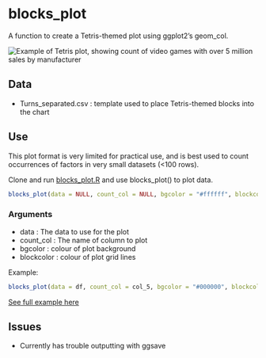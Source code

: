 blocks_plot
================

A function to create a Tetris-themed plot using ggplot2’s geom_col.

![Example of Tetris plot, showing count of video games with over 5
million sales by manufacturer](outputs/tetrisplotexample.png)

## Data

-   Turns_separated.csv : template used to place Tetris-themed blocks
    into the chart

## Use

This plot format is very limited for practical use, and is best used to
count occurrences of factors in very small datasets (\<100 rows).

Clone and run
<a href="https://github.com/filmicaesthetic/TetrisChart/blob/main/scripts/blocks_plot.R">blocks_plot.R</a>
and use blocks_plot() to plot data.

``` r
blocks_plot(data = NULL, count_col = NULL, bgcolor = "#ffffff", blockcolor = "#394d6e")
```

### Arguments

-   data : The data to use for the plot
-   count_col : The name of column to plot
-   bgcolor : colour of plot background
-   blockcolor : colour of plot grid lines

Example:

``` r
blocks_plot(data = df, count_col = col_5, bgcolor = "#000000", blockcolor = "grey")
```

<a href = "https://github.com/filmicaesthetic/TetrisChart/blob/main/scripts/Tetris%20Plot%20Example.R">See
full example here</a>

## Issues

-   Currently has trouble outputting with ggsave
